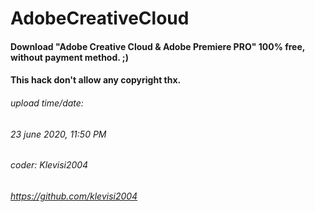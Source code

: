 # AdobeCreativeCloud

#### Download "Adobe Creative Cloud &amp; Adobe Premiere PRO" 100% free, without payment method. ;)                                                      

#### This hack don't allow any copyright thx.

###### upload time/date:
###### 23 june 2020, 11:50 PM
###### coder: Klevisi2004 
###### https://github.com/klevisi2004

